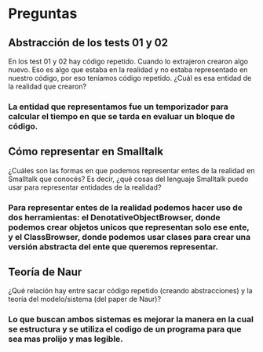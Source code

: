 # Preguntas

## Abstracción de los tests 01 y 02 

En los test 01 y 02 hay código repetido. Cuando lo extrajeron crearon algo nuevo. Eso es algo que estaba en la realidad y no estaba representado en nuestro código, por eso teníamos código repetido. ¿Cuál es esa entidad de la realidad que crearon?

### La entidad que representamos fue un temporizador para calcular el tiempo en que se tarda en evaluar un bloque de código.


## Cómo representar en Smalltalk

¿Cuáles son las formas en que podemos representar entes de la realidad en Smalltalk que conocés? Es decir, ¿qué cosas del lenguaje Smalltalk puedo usar para representar entidades de la realidad?

### Para representar entes de la realidad podemos hacer uso de dos herramientas: el DenotativeObjectBrowser, donde podemos crear objetos unicos que representan solo ese ente, y el ClassBrowser, donde podemos usar clases para crear una versión abstracta del ente que queremos representar. 

## Teoría de Naur

¿Qué relación hay entre sacar código repetido (creando abstracciones) y la teoría del modelo/sistema (del paper de Naur)?

### Lo que buscan ambos sistemas es mejorar la manera en la cual se estructura y se utiliza el codigo de un programa para que sea mas prolijo y mas legible.
